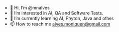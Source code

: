 - 👋 Hi, I’m @mnalves
- 👀 I’m interested in AI, QA and Software Tests.
- 🌱 I’m currently learning AI, Phyton, Java and other. 
- 📫 How to reach me alves.moniquen@gmail.com 

<!---
mnalves/mnalves is a ✨ special ✨ repository because its `README.md` (this file) appears on your GitHub profile.
You can click the Preview link to take a look at your changes.
--->
